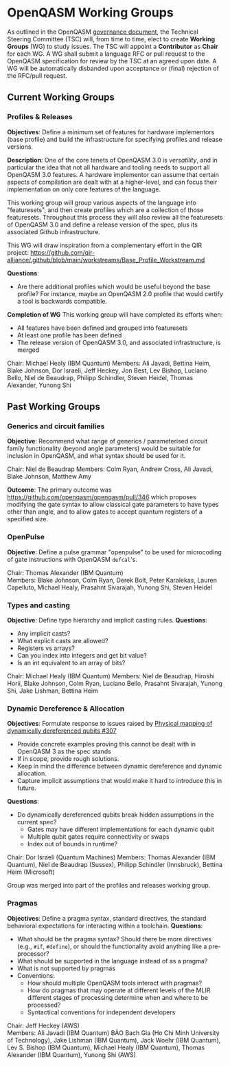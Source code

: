 # OpenQASM Working Groups

As outlined in the OpenQASM [governance document](governance.md), the Technical Steering Committee (TSC)
will, from time to time, elect to create **Working Groups** (WG) to study issues. The TSC will appoint a **Contributor**
as **Chair** for each WG. A WG shall submit a language RFC or pull request to the OpenQASM specification
for review by the TSC at an agreed upon date. A WG will be automatically disbanded upon acceptance or
(final) rejection of the RFC/pull request.

## Current Working Groups

### Profiles & Releases

**Objectives**: Define a minimum set of features for hardware implementors (base profile) and build
the infrastructure for specifying profiles and release versions.

**Description**:
One of the core tenets of OpenQASM 3.0 is _versatility_, and in particular the idea that not all 
hardware and tooling needs to support all OpenQASM 3.0 features. A hardware implementor can assume
that certain aspects of compilation are dealt with at a higher-level, and can focus their
implementation on only core features of the language.

This working group will group various aspects of the language into "featuresets", and then create
profiles which are a collection of those featuresets. Throughout this process they will also review
all the featuresets of OpenQASM 3.0 and define a release version of the spec, plus its associated
Github infrastructure.

This WG will draw inspiration from a complementary effort in the QIR project:
https://github.com/qir-alliance/.github/blob/main/workstreams/Base_Profile_Workstream.md

**Questions**:
- Are there additional profiles which would be useful beyond the base profile? For instance, maybe
an OpenQASM 2.0 profile that would certify a tool is backwards compatible.

**Completion of WG**
This working group will have completed its efforts when:
- All features have been defined and grouped into featuresets
- At least one profile has been defined
- The release version of OpenQASM 3.0, and associated infrastructure, is merged

Chair: Michael Healy (IBM Quantum)
Members: Ali Javadi, Bettina Heim, Blake Johnson, Dor Israeli, Jeff Heckey, Jon Best, Lev Bishop, Luciano Bello, Niel de Beaudrap, Philipp Schindler, Steven Heidel, Thomas Alexander, Yunong Shi

## Past Working Groups

### Generics and circuit families

**Objective**: Recommend what range of generics / parameterised circuit family functionality (beyond angle parameters) would be suitable for inclusion in OpenQASM, and what syntax should be used for it.

Chair: Niel de Beaudrap
Members: Colm Ryan, Andrew Cross, Ali Javadi, Blake Johnson, Matthew Amy

**Outcome**: The primary outcome was https://github.com/openqasm/openqasm/pull/346
which proposes modifying the gate syntax to allow classical gate parameters to have
types other than angle, and to allow gates to accept quantum registers of a
specified size.

### OpenPulse

**Objective**: Define a pulse grammar "openpulse" to be used for microcoding of gate instructions with
OpenQASM `defcal`'s.

Chair: Thomas Alexander (IBM Quantum)  
Members: Blake Johnson, Colm Ryan, Derek Bolt, Peter Karalekas, Lauren Capelluto, Michael Healy, Prasahnt Sivarajah, Yunong Shi, Steven Heidel

### Types and casting

**Objective**: Define type hierarchy and implicit casting rules.
**Questions**:

 * Any implicit casts?
 * What explicit casts are allowed?
 * Registers vs arrays?
 * Can you index into integers and get bit value?
 * Is an int equivalent to an array of bits?

Chair: Michael Healy (IBM Quantum)
Members: Niel de Beaudrap, Hiroshi Horii, Blake Johnson, Colm Ryan, Luciano Bello, Prasahnt Sivarajah, Yunong Shi, Jake Lishman, Bettina Heim

### Dynamic Dereference & Allocation

**Objectives**: Formulate response to issues raised by [Physical mapping of dynamically dereferenced qubits #307](https://github.com/openqasm/openqasm/issues/307)
 * Provide concrete examples proving this cannot be dealt with in OpenQASM 3 as the spec stands
 * If in scope, provide rough solutions.
 * Keep in mind the difference between dynamic dereference and dynamic allocation.
 * Capture implicit assumptions that would make it hard to introduce this in future.

**Questions**:
 * Do dynamically dereferenced qubits break hidden assumptions in the current spec?
    * Gates may have different implementations for each dynamic qubit
    * Multiple qubit gates require connectivity or swaps
    * Index out of bounds in runtime?

Chair: Dor Israeli (Quantum Machines)
Members: Thomas Alexander (IBM Quantum), Niel de Beaudrap (Sussex), Philipp Schindler (Innsbruck), Bettina Heim (Microsoft)

Group was merged into part of the profiles and releases working group.

### Pragmas

**Objectives**: Define a pragma syntax, standard directives, the standard behavioral expectations for interacting within a toolchain.
**Questions**:

 * What should be the pragma syntax? Should there be more directives (e.g., `#if`, `#define`), or should the functionality avoid anything like a pre-processor?
 * What should be supported in the language instead of as a pragma?
 * What is not supported by pragmas
 * Conventions:
    * How should multiple OpenQASM tools interact with pragmas?
    * How do pragmas that may operate at different levels of the MLIR different stages of processing determine when and where to be processed?
    * Syntactical conventions for independent developers

Chair: Jeff Heckey (AWS)  
Members: Ali Javadi (IBM Quantum)
BẢO Bach Gia (Ho Chi Minh University of Technology), Jake Lishman (IBM Quantum), Jack Woehr (IBM Quantum), Lev S. Bishop (IBM Quantum), Michael Healy (IBM Quantum), Thomas Alexander (IBM Quantum), Yunong Shi (AWS)

